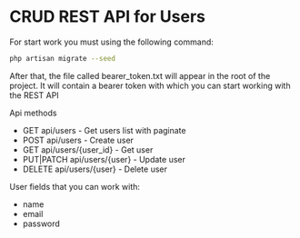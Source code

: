 # CRUD REST API for Users
For start work you must using the following command:
```bash
php artisan migrate --seed
```
After that, the file called bearer_token.txt will appear in the root of the project. It will contain a bearer token with which you can start working with the REST API

Api methods

- GET             api/users - Get users list with paginate
- POST            api/users - Create user
- GET             api/users/{user_id} - Get user
- PUT|PATCH       api/users/{user} - Update user
- DELETE          api/users/{user} - Delete user

User fields that you can work with:
- name
- email
- password
